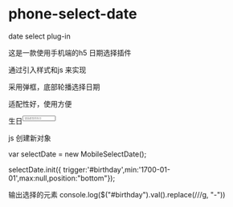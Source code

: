 # phone-select-date
date select plug-in

这是一款使用手机端的h5 日期选择插件

通过引入样式和js 来实现

采用弹框，底部轮播选择日期

适配性好，使用方便

<link rel="stylesheet" href="mobileSelect.css" type="text/css"/>
<link rel="stylesheet" href="mobile-select-date.css" type="text/css"/>
	
<script type="text/javascript" src="dialog.js"></script>
<script type="text/javascript" src="mobile-select-date.js"></script>
	
	

<div class="textBox-phone" style="display: flex">
        <div class="phne-name">生日</div>
        <div class="userName" >
            <input type="text" placeholder="请选择您的生日" class="userInput" id="birthday" style="width: 4.1rem;font-size: 0.3rem;"/>
        </div>
</div>

js 创建新对象

var selectDate = new MobileSelectDate();

selectDate.init({
        trigger:'#birthday',min:'1700-01-01',max:null,position:"bottom"});
		
输出选择的元素
console.log($("#birthday").val().replace(/\//g, "-"))
